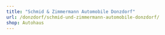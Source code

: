 ```yaml
---
title: "Schmid & Zimmermann Automobile Donzdorf"
url: /donzdorf/schmid-und-zimmermann-automobile-donzdorf/
shop: Autohaus
---
```

